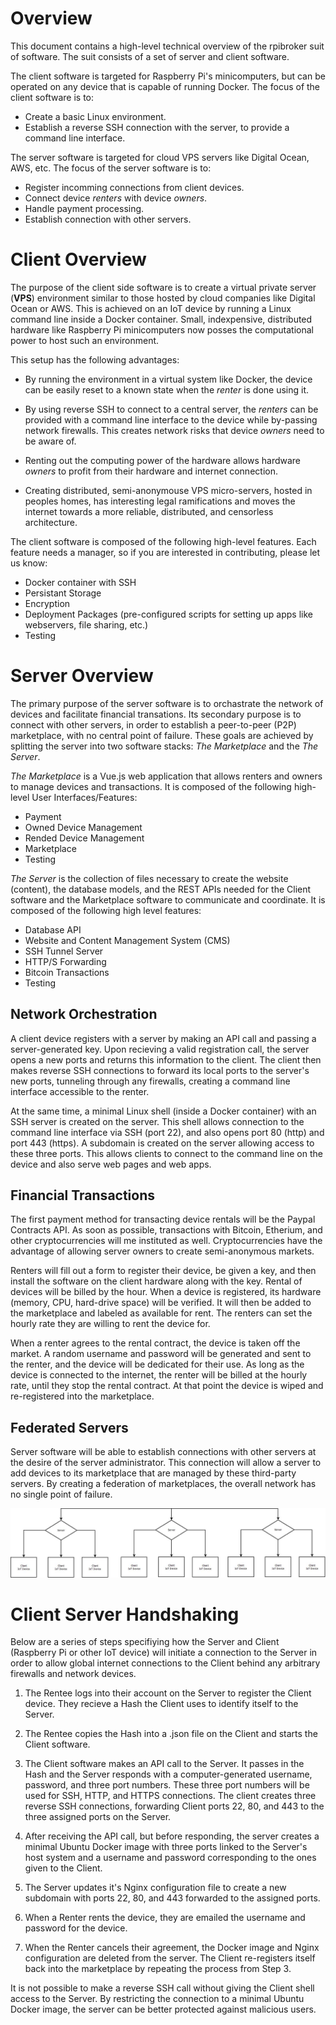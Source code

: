 # Overview
This document contains a high-level technical overview of the rpibroker suit of software. The suit consists of a
set of server and client software. 

The client software is targeted for Raspberry Pi's minicomputers, but can be operated on
any device that is capable of running Docker. The focus of the client software is to:
* Create a basic Linux environment.
* Establish a reverse SSH connection with the server, to provide a command line interface.

The server software is targeted for cloud VPS servers like Digital Ocean, AWS, etc. The focus of
the server software is to:
* Register incomming connections from client devices.
* Connect device *renters* with device *owners*.
* Handle payment processing.
* Establish connection with other servers.

# Client Overview
The purpose of the client side software is to create a virtual private server (**VPS**) environment similar to those hosted
by cloud companies like Digital Ocean or AWS. This is achieved on an IoT device by running a Linux command line inside
a Docker container. Small, indexpensive, distributed hardware like Raspberry Pi minicomputers now posses the
computational power to host such an environment.

This setup has the following advantages:

* By running the environment in a virtual system like Docker, the device can be easily reset to a known state
when the *renter* is done using it.

* By using reverse SSH to connect to a central server, the *renters* can be provided with a command line interface to the device while
by-passing network firewalls. This creates network risks that device *owners* need to be aware of.

* Renting out the computing power of the hardware allows hardware *owners* to profit from their hardware and internet connection.

* Creating distributed, semi-anonymouse VPS micro-servers, hosted in peoples homes, has interesting legal ramifications and moves the internet towards
a more reliable, distributed, and censorless architecture.

The client software is composed of the following high-level features. Each feature needs a manager, so if you are
interested in contributing, please let us know:

* Docker container with SSH
* Persistant Storage
* Encryption
* Deployment Packages (pre-configured scripts for setting up apps like webservers, file sharing, etc.)
* Testing

# Server Overview
The primary purpose of the server software is to orchastrate the network of devices and facilitate financial transations. 
Its secondary purpose is to connect with other servers, in order to establish a peer-to-peer (P2P) marketplace, 
with no central point of failure. These goals are achieved by splitting the server into two software stacks:
*The Marketplace* and the *The Server*.

*The Marketplace* is a Vue.js web application that allows renters and owners to manage devices and transactions.
It is composed of the following high-level User Interfaces/Features:

* Payment
* Owned Device Management
* Rended Device Management
* Marketplace
* Testing

*The Server* is the collection of files necessary to create the website (content), the database models, and the REST APIs
needed for the Client software and the Marketplace software to communicate and coordinate. It is composed of the following
high level features:

* Database API
* Website and Content Management System (CMS)
* SSH Tunnel Server
* HTTP/S Forwarding
* Bitcoin Transactions
* Testing




## Network Orchestration
A client device registers with a server by making an API call and passing a server-generated key. Upon recieving a valid
registration call, the server opens a new ports and returns this information to the client. The client then makes
reverse SSH connections to forward its local ports to the server's new ports, tunneling through any firewalls, creating 
a command line interface accessible to the renter.

At the same time, a minimal Linux shell (inside a Docker container) with an SSH server is created on the server. This shell allows connection to the
command line interface via SSH (port 22), and also opens port 80 (http) and port 443 (https). A subdomain is created
on the server allowing access to these three ports. This allows clients to connect to the command line on the device and also
serve web pages and web apps.

## Financial Transactions
The first payment method for transacting device rentals will be the Paypal Contracts API. As soon as possible, 
transactions with Bitcoin, Etherium, and other cryptocurrencies will me instituted as well. Cryptocurrencies have the
advantage of allowing server owners to create semi-anonymous markets.

Renters will fill out a form to register their device, be given a key, and
then install the software on the client hardware along with the key. Rental of devices will be billed by the hour.
When a device is registered, its hardware (memory, CPU, hard-drive space) will be verified. It will then be added
to the marketplace and labeled as available for rent. The renters can set the hourly rate they are willing to rent the
device for.

When a renter agrees to the rental contract, the device is taken off the market. A random username and password will
be generated and sent to the renter, and the device will be dedicated for their use. As long as the device is connected
to the internet, the renter will be billed at the hourly rate, until they stop the rental contract. At that point the device
is wiped and re-registered into the marketplace.

## Federated Servers
Server software will be able to establish connections with other servers at the desire of the server administrator. 
This connection will allow a server to add devices to its marketplace that are managed by these third-party servers.
By creating a federation of marketplaces, the overall network has no single point of failure. 

![Federated network of servers](images/federated-diagram.jpg?raw=true "Federated network of servers")


# Client Server Handshaking
Below are a series of steps specifiying how the Server and Client (Raspberry Pi or other IoT device) will initiate a
connection to the Server in order to allow global internet connections to the Client behind any arbitrary firewalls and network devices.

1. The Rentee logs into their account on the Server to register the Client device. They recieve a Hash the Client
uses to identify itself to the Server.

2. The Rentee copies the Hash into a .json file on the Client and starts the Client software.

3. The Client software makes an API call to the Server. It passes in the Hash and the Server responds with
a computer-generated username, password, and three port numbers. These three port numbers will be used for
SSH, HTTP, and HTTPS connections. The client creates three reverse SSH connections, forwarding Client ports 22, 80, and 443
to the three assigned ports on the Server.

4. After receiving the API call, but before responding, the server creates a minimal Ubuntu Docker image with 
three ports linked to the Server's
host system and a username and password corresponding to the ones given to the Client.

5. The Server updates it's Nginx configuration file to create a new subdomain with ports 22, 80, and 443 forwarded
to the assigned ports.

6. When a Renter rents the device, they are emailed the username and password for the device.

7. When the Renter cancels their agreement, the Docker image and Nginx configuration are deleted from the server.
The Client re-registers itself back into the marketplace by repeating the process from Step 3.

It is not possible to make a reverse SSH call without giving the Client shell access to the Server. By restricting
the connection to a minimal Ubuntu Docker image, the server can be better protected against malicious users.